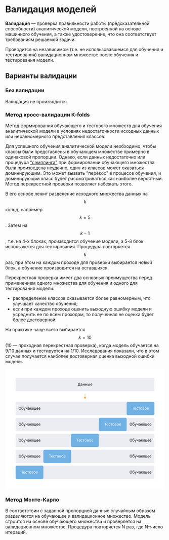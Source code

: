 # Валидация моделей

**Валидация** — проверка правильности работы (предсказательной способности) аналитической модели, построенной на основе машинного обучения, а также удостоверение, что она соответствует требованиям решаемой задачи.

Проводится на независимом (т.е. не использовавшемся для обучения и тестирования) валидационном множестве после обучения и тестирования модели.

## Варианты валидации

### Без валидации

Валидация не производится.

### Метод кросс-валидации K-folds

Метод формирования обучающего и тестового множеств для обучения аналитической модели в условиях недостаточности исходных данных или неравномерного представления классов.

Для успешного обучения аналитической модели необходимо, чтобы классы были представлены в обучающем множестве примерно в одинаковой пропорции. Однако, если данных недостаточно или процедура ["сэмплинга"](./preprocessing/sampling.md) при формировании обучающего множества была произведена неудачно, один из классов может оказаться доминирующим. Это может вызвать "перекос" в процессе обучения, и доминирующий класс будет рассматриваться как наиболее вероятный. Метод перекрестной проверки позволяет избежать этого.

В его основе лежит разделение исходного множества данных на $$k$$ колод, например $$k=5$$. Затем на $$k-1$$, т.е. на 4-х блоках, производится обучение модели, а 5-й блок используется для тестирования. Процедура повторяется $$k$$ раз, при этом на каждом проходе для проверки выбирается новый блок, а обучение производится на оставшихся.

Перекрестная проверка имеет два основных преимущества перед применением одного множества для обучения и одного для тестирования модели:

* распределение классов оказывается более равномерным, что улучшает качество обучения;
* если при каждом проходе оценить выходную ошибку модели и усреднить ее по всем проходам, то полученная ее оценка будет более достоверной.

На практике чаще всего выбирается $$k=10$$ (10 — проходная перекрестная проверка), когда модель обучается на 9/10 данных и тестируется на 1/10. Исследования показали, что в этом случае получается наиболее достоверная оценка выходной ошибки модели.

![Метод кросс-валидации K-folds](./validation-1.svg)

### Метод Монте-Карло

В соответствии с заданной пропорцией данные случайным образом разделяются на обучающее и валидационное множество. Модель строится на основе обучающего множества и проверяется на валидационном множестве. Процедура повторяется N раз, где N-число итераций.